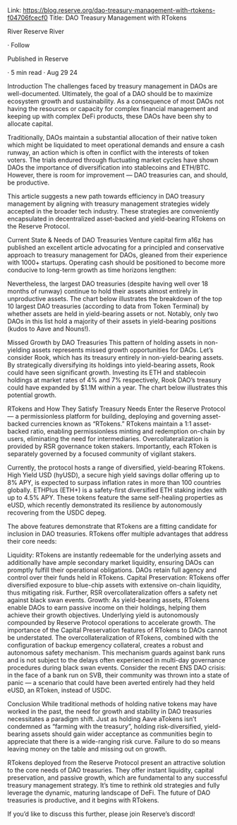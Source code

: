 Link: https://blog.reserve.org/dao-treasury-management-with-rtokens-f04706fcecf0
Title: DAO Treasury Management with RTokens

River
Reserve
River

·
Follow

Published in
Reserve

·
5 min read
·
Aug 29
24

Introduction
The challenges faced by treasury management in DAOs are well-documented. Ultimately, the goal of a DAO should be to maximize ecosystem growth and sustainability. As a consequence of most DAOs not having the resources or capacity for complex financial management and keeping up with complex DeFi products, these DAOs have been shy to allocate capital.

Traditionally, DAOs maintain a substantial allocation of their native token which might be liquidated to meet operational demands and ensure a cash runway, an action which is often in conflict with the interests of token voters. The trials endured through fluctuating market cycles have shown DAOs the importance of diversification into stablecoins and ETH/BTC. However, there is room for improvement — DAO treasuries can, and should, be productive.

This article suggests a new path towards efficiency in DAO treasury management by aligning with treasury management strategies widely accepted in the broader tech industry. These strategies are conveniently encapsulated in decentralized asset-backed and yield-bearing RTokens on the Reserve Protocol.

Current State & Needs of DAO Treasuries
Venture capital firm a16z has published an excellent article advocating for a principled and conservative approach to treasury management for DAOs, gleaned from their experience with 1000+ startups. Operating cash should be positioned to become more conducive to long-term growth as time horizons lengthen:

Nevertheless, the largest DAO treasuries (despite having well over 18 months of runway) continue to hold their assets almost entirely in unproductive assets. The chart below illustrates the breakdown of the top 10 largest DAO treasuries (according to data from Token Terminal) by whether assets are held in yield-bearing assets or not. Notably, only two DAOs in this list hold a majority of their assets in yield-bearing positions (kudos to Aave and Nouns!).

Missed Growth by DAO Treasuries
This pattern of holding assets in non-yielding assets represents missed growth opportunities for DAOs. Let’s consider Rook, which has its treasury entirely in non-yield-bearing assets. By strategically diversifying its holdings into yield-bearing assets, Rook could have seen significant growth. Investing its ETH and stablecoin holdings at market rates of 4% and 7% respectively, Rook DAO’s treasury could have expanded by $1.1M within a year. The chart below illustrates this potential growth.

RTokens and How They Satisfy Treasury Needs
Enter the Reserve Protocol — a permissionless platform for building, deploying and governing asset-backed currencies known as “RTokens.” RTokens maintain a 1:1 asset-backed ratio, enabling permissionless minting and redemption on-chain by users, eliminating the need for intermediaries. Overcollateralization is provided by RSR governance token stakers. Importantly, each RToken is separately governed by a focused community of vigilant stakers.

Currently, the protocol hosts a range of diversified, yield-bearing RTokens. High Yield USD (hyUSD), a secure high yield savings dollar offering up to 8% APY, is expected to surpass inflation rates in more than 100 countries globally. ETHPlus (ETH+) is a safety-first diversified ETH staking index with up to 4.5% APY. These tokens feature the same self-healing properties as eUSD, which recently demonstrated its resilience by autonomously recovering from the USDC depeg.

The above features demonstrate that RTokens are a fitting candidate for inclusion in DAO treasuries. RTokens offer multiple advantages that address their core needs:

Liquidity: RTokens are instantly redeemable for the underlying assets and additionally have ample secondary market liquidity, ensuring DAOs can promptly fulfill their operational obligations. DAOs retain full agency and control over their funds held in RTokens.
Capital Preservation: RTokens offer diversified exposure to blue-chip assets with extensive on-chain liquidity, thus mitigating risk. Further, RSR overcollateralization offers a safety net against black swan events.
Growth: As yield-bearing assets, RTokens enable DAOs to earn passive income on their holdings, helping them achieve their growth objectives. Underlying yield is autonomously compounded by Reserve Protocol operations to accelerate growth.
The importance of the Capital Preservation features of RTokens to DAOs cannot be understated. The overcollateralization of RTokens, combined with the configuration of backup emergency collateral, creates a robust and autonomous safety mechanism. This mechanism guards against bank runs and is not subject to the delays often experienced in multi-day governance procedures during black swan events. Consider the recent ENS DAO crisis: in the face of a bank run on SVB, their community was thrown into a state of panic — a scenario that could have been averted entirely had they held eUSD, an RToken, instead of USDC.

Conclusion
While traditional methods of holding native tokens may have worked in the past, the need for growth and stability in DAO treasuries necessitates a paradigm shift. Just as holding Aave aTokens isn’t condemned as “farming with the treasury”, holding risk-diversified, yield-bearing assets should gain wider acceptance as communities begin to appreciate that there is a wide-ranging risk curve. Failure to do so means leaving money on the table and missing out on growth.

RTokens deployed from the Reserve Protocol present an attractive solution to the core needs of DAO treasuries. They offer instant liquidity, capital preservation, and passive growth, which are fundamental to any successful treasury management strategy. It’s time to rethink old strategies and fully leverage the dynamic, maturing landscape of DeFi. The future of DAO treasuries is productive, and it begins with RTokens.

If you’d like to discuss this further, please join Reserve’s discord!
